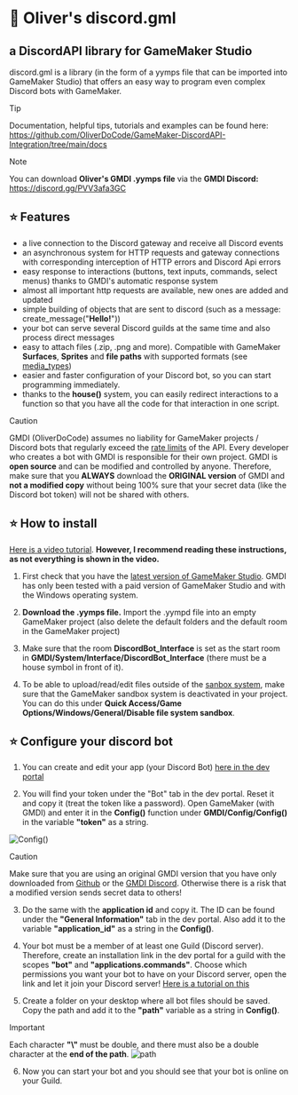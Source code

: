 # 📗 Oliver's discord.gml
## a DiscordAPI library for GameMaker Studio

discord.gml is a library (in the form of a yymps file that can be imported into GameMaker Studio) that offers an easy way to program even complex Discord bots with GameMaker.

> [!TIP] 
> Documentation, helpful tips, tutorials and examples can be found here: 
https://github.com/OliverDoCode/GameMaker-DiscordAPI-Integration/tree/main/docs

> [!NOTE]
> You can download **Oliver's GMDI .yymps file** via the **GMDI Discord:** https://discord.gg/PVV3afa3GC

## ⭐ Features
- a live connection to the Discord gateway and receive all Discord events
- an asynchronous system for HTTP requests and gateway connections with corresponding interception of HTTP errors and Discord Api errors
- easy response to interactions (buttons, text inputs, commands, select menus) thanks to GMDI's automatic response system
- almost all important http requests are available, new ones are added and updated
- simple building of objects that are sent to discord (such as a message: create_message("**Hello!**"))
- your bot can serve several Discord guilds at the same time and also process direct messages
- easy to attach files (.zip, .png and more). Compatible with GameMaker **Surfaces**, **Sprites** and **file paths** with supported formats (see [media_types](https://de.wikipedia.org/wiki/Internet_Media_Type))
- easier and faster configuration of your Discord bot, so you can start programming immediately.
- thanks to the **house()** system, you can easily redirect interactions to a function so that you have all the code for that interaction in one script.

> [!CAUTION]
> GMDI (OliverDoCode) assumes no liability for GameMaker projects / Discord bots that regularly exceed the 
[rate limits](https://discord.com/developers/docs/topics/rate-limits) of the API. Every developer who creates a bot with GMDI is responsible for their own project. GMDI is **open source** and can be modified and controlled by anyone. Therefore, make sure that you **ALWAYS** download the **ORIGINAL version** of GMDI and **not a modified copy** without being 100% sure that your secret data (like the Discord bot token) will not be shared with others. 


## ⭐ How to install

[Here is a video tutorial](https://www.youtube.com/watch?v=Q3g9KW8QxUM&ab_channel=OliverDoCode). 
**However, I recommend reading these instructions, as not everything is shown in the video.**

1. First check that you have the [latest version of GameMaker Studio](https://gms.yoyogames.com/ReleaseNotes.html). GMDI has only been tested with a paid version of GameMaker Studio and with the Windows operating system.

2. **Download the .yymps file.** Import the .yympd file into an empty GameMaker project (also delete the default folders and the default room in the GameMaker project)

3. Make sure that the room **DiscordBot_Interface** is set as the start room in **GMDI/System/Interface/DiscordBot_Interface** (there must be a house symbol in front of it).

4. To be able to upload/read/edit files outside of the [sanbox system](https://manual.gamemaker.io/monthly/en/Additional_Information/The_File_System.htm), make sure that the GameMaker sandbox system is deactivated in your project. 
You can do this under **Quick Access/Game Options/Windows/General/Disable file system sandbox**.


## ⭐ Configure your discord bot

1. You can create and edit your app (your Discord Bot) [here in the dev portal](https://discord.com/developers/applications)

2. You will find your token under the "Bot" tab in the dev portal. Reset it and copy it (treat the token like a password). Open GameMaker (with GMDI) and enter it in the **Config()** function under **GMDI/Config/Config()** in the variable **"token"** as a string. 

![Config()](img/screenshot_config.png)

> [!CAUTION]
> Make sure that you are using an original GMDI version that you have only downloaded from [Github](https://github.com/OliverDoCode/GameMaker-DiscordAPI-Integration) or the [GMDI Discord](https://discord.com/invite/PVV3afa3GC). Otherwise there is a risk that a modified version sends secret data to others!

3. Do the same with the **application id** and copy it. The ID can be found under the **"General Information"** tab in the dev portal.
Also add it to the variable **"application_id"** as a string in the **Config()**.

4. Your bot must be a member of at least one Guild (Discord server).
Therefore, create an installation link in the dev portal for a guild with the scopes **"bot"** and **"applications.commands"**. 
Choose which permissions you want your bot to have on your Discord server, open the link and let it join your Discord server!
[Here is a tutorial on this](https://www.youtube.com/watch?v=Q3g9KW8QxUM&ab_channel=OliverDoCode)

5. Create a folder on your desktop where all bot files should be saved. Copy the path and add it to the **"path"** variable as a string in **Config()**. 
> [!IMPORTANT]
> Each character **"\\"** must be double, and there must also be a double character at the **end of the path**.
![path](img/screenshot_path.png)

6. Now you can start your bot and you should see that your bot is online on your Guild.